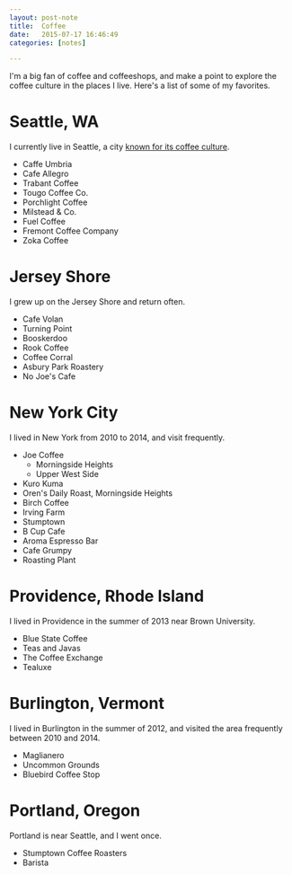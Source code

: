```yaml
---
layout: post-note
title:  Coffee
date:   2015-07-17 16:46:49
categories: [notes]

---
```


I'm a big fan of coffee and coffeeshops, and make a point to explore the coffee 
culture in the places I live.
Here's a list of some of my favorites. 

Seattle, WA
=============

I currently live in Seattle, a city 
[known for its coffee culture](https://en.wikipedia.org/wiki/Coffee_in_Seattle).

+ Caffe Umbria
+ Cafe Allegro
+ Trabant Coffee
+ Tougo Coffee Co.
+ Porchlight Coffee
+ Milstead & Co.
+ Fuel Coffee
+ Fremont Coffee Company
+ Zoka Coffee

Jersey Shore
=============

I grew up on the Jersey Shore and return often. 

+ Cafe Volan
+ Turning Point
+ Booskerdoo
+ Rook Coffee
+ Coffee Corral
+ Asbury Park Roastery
+ No Joe's Cafe

New York City
=============

I lived in New York from 2010 to 2014, and visit frequently. 

+ Joe Coffee
	- Morningside Heights
	- Upper West Side
+ Kuro Kuma
+ Oren's Daily Roast, Morningside Heights
+ Birch Coffee
+ Irving Farm
+ Stumptown
+ B Cup Cafe
+ Aroma Espresso Bar
+ Cafe Grumpy
+ Roasting Plant

Providence, Rhode Island
=============

I lived in Providence in the summer of 2013 near Brown University.

+ Blue State Coffee
+ Teas and Javas
+ The Coffee Exchange
+ Tealuxe

Burlington, Vermont
=============

I lived in Burlington in the summer of 2012, and visited the area frequently between
2010 and 2014. 

+ Maglianero
+ Uncommon Grounds
+ Bluebird Coffee Stop

Portland, Oregon
===============

Portland is near Seattle, and I went once.

+ Stumptown Coffee Roasters
+ Barista
